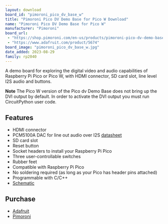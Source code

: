 ```yaml
---
layout: download
board_id: "pimoroni_pico_dv_base_w"
title: "Pimoroni Pico DV Demo Base for Pico W Download"
name: "Pimoroni Pico DV Demo Base for Pico W"
manufacturer: "Pimoroni"
board_url:
 - "https://shop.pimoroni.com/en-us/products/pimoroni-pico-dv-demo-base"
 - "https://www.adafruit.com/product/5674"
board_image: "pimoroni_pico_dv_base_w.jpg"
date_added: 2023-08-29
family: rp2040
---
```


A demo board for exploring the digital video and audio capabilities of Raspberry Pi Pico or Pico W, with
HDMI connector, SD card slot, line level I2S audio and buttons.

**Note** The Pico W version of the Pico dv Demo Base does not bring up the DVI output by default. In order to activate the DVI output you must run CircuitPython user code.

## Features
- HDMI connector
- PCM5100A DAC for line out audio over I2S [datasheet](https://cdn.shopify.com/s/files/1/0174/1800/files/pcm5100a_617130f1-79f1-45ac-96bc-a3752b4afa59.pdf?v=1611151321)
- SD card slot
- Reset button
- Socket headers to install your Raspberry Pi Pico
- Three user-controllable switches
- Rubber feet
- Compatible with Raspberry Pi Pico
- No soldering required (as long as your Pico has header pins attached)
- Programmable with C/C++
- [Schematic](https://cdn.shopify.com/s/files/1/0174/1800/files/pico_dv_schematic.pdf?v=1636985340)

## Purchase
* [Adafruit](https://www.adafruit.com/product/5674)
* [Pimoroni](https://shop.pimoroni.com/en-us/products/pimoroni-pico-dv-demo-base)
